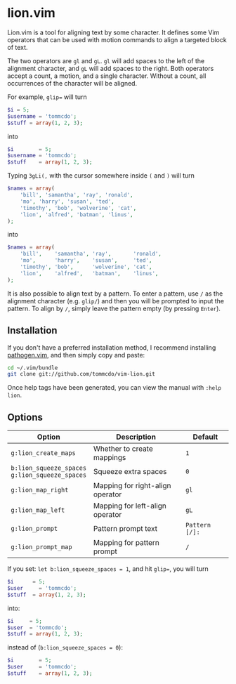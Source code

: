 lion.vim
========

Lion.vim is a tool for aligning text by some character. It defines some
Vim operators that can be used with motion commands to align a targeted
block of text.

The two operators are `gl` and `gL`. `gl` will add spaces to the left of
the alignment character, and `gL` will add spaces to the right. Both
operators accept a count, a motion, and a single character. Without a
count, all occurrences of the character will be aligned.

For example, `glip=` will turn

```php
$i = 5;
$username = 'tommcdo';
$stuff = array(1, 2, 3);
```

into

```php
$i        = 5;
$username = 'tommcdo';
$stuff    = array(1, 2, 3);
```

Typing `3gLi(,` with the cursor somewhere inside `(` and `)` will turn

```php
$names = array(
    'bill', 'samantha', 'ray', 'ronald',
    'mo', 'harry', 'susan', 'ted',
    'timothy', 'bob', 'wolverine', 'cat',
    'lion', 'alfred', 'batman', 'linus',
);
```

into

```php
$names = array(
    'bill',    'samantha', 'ray',       'ronald',
    'mo',      'harry',    'susan',     'ted',
    'timothy', 'bob',      'wolverine', 'cat',
    'lion',    'alfred',   'batman',    'linus',
);
```

It is also possible to align text by a pattern. To enter a pattern, use `/` as
the alignment character (e.g. `glip/`) and then you will be prompted to input
the pattern. To align by `/`, simply leave the pattern empty (by pressing
`Enter`).

Installation
------------

If you don't have a preferred installation method, I recommend
installing [pathogen.vim](https://github.com/tpope/vim-pathogen), and
then simply copy and paste:

```sh
cd ~/.vim/bundle
git clone git://github.com/tommcdo/vim-lion.git
```

Once help tags have been generated, you can view the manual with
`:help lion`.

Options
-------

Option |                Description |                      Default
--- | --- | ---
`g:lion_create_maps`    | Whether to create mappings       | `1`
`b:lion_squeeze_spaces`<br>`g:lion_squeeze_spaces` | Squeeze extra spaces | `0`
`g:lion_map_right`      | Mapping for right-align operator | `gl`
`g:lion_map_left`       | Mapping for left-align operator  | `gL`
`g:lion_prompt`         | Pattern prompt text              | `Pattern [/]: `
`g:lion_prompt_map`     | Mapping for pattern prompt       | `/`

If you set: `let b:lion_squeeze_spaces = 1`, and hit `glip=`, you will turn

```php
$i      = 5;
$user     = 'tommcdo';
$stuff  = array(1, 2, 3);
```
into:
```php
$i     = 5;
$user  = 'tommcdo';
$stuff = array(1, 2, 3);
```
instead of (`b:lion_squeeze_spaces = 0`):
```php
$i        = 5;
$user     = 'tommcdo';
$stuff    = array(1, 2, 3);
```

